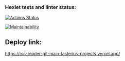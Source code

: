 ### Hexlet tests and linter status:

[![Actions Status](https://github.com/Lasterius/frontend-project-11/actions/workflows/hexlet-check.yml/badge.svg)](https://github.com/Lasterius/frontend-project-11/actions)

[![Maintainability](https://api.codeclimate.com/v1/badges/1db88e623c0e53da50e5/maintainability)](https://codeclimate.com/github/Lasterius/frontend-project-11/maintainability)

## Deploy link:

https://rss-reader-git-main-lasterius-projects.vercel.app/
